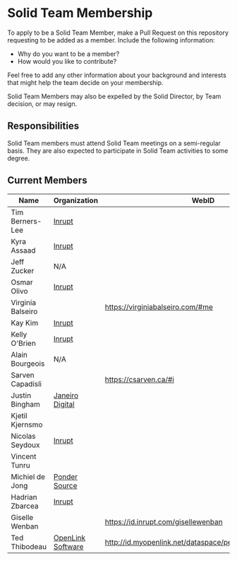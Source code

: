 # Solid Team Membership

To apply to be a Solid Team Member, make a Pull Request on this repository requesting to be added as a member. Include the following information:

* Why do you want to be a member?
* How would you like to contribute?

Feel free to add any other information about your background and interests that might help the team decide on your membership.

Solid Team Members may also be expelled by the Solid Director, by Team decision, or may resign.

## Responsibilities

Solid Team members must attend Solid Team meetings on a semi-regular basis. They are also expected to participate in Solid Team activities to some degree.

## Current Members

| Name              | Organization                                                                          | WebID                                              |
| ----------------- | ------------------------------------------------------------------------------------- | -------------------------------------------------- |
| Tim Berners-Lee   | [Inrupt]([https://www.inrupt.com](https://www.inrupt.com/))                           |
| Kyra Assaad       | [Inrupt]([https://www.inrupt.com](https://www.inrupt.com/))                           |                                                    |
| Jeff Zucker       | N/A                                                                                   |                                                    |
| Osmar Olivo       | [Inrupt]([https://www.inrupt.com](https://www.inrupt.com/))                           |                                                    |
| Virginia Balseiro | | <https://virginiabalseiro.com/#me>                       |                                                    |
| Kay Kim           | [Inrupt]([https://www.inrupt.com](https://www.inrupt.com/))                           |                                                    |
| Kelly O'Brien     | [Inrupt]([https://www.inrupt.com](https://www.inrupt.com/))                           |                                                    |
| Alain Bourgeois   | N/A                                                                                   |                                                    |
| Sarven Capadisli  |        | <https://csarven.ca/#i>                                                                               |                                                    |
| Justin Bingham    | [Janeiro Digital]([https://www.janeirodigital.com/](https://www.janeirodigital.com/)) |                                                    |
| Kjetil Kjernsmo   |                                                                                       |                                                    |
| Nicolas Seydoux   | [Inrupt]([https://www.inrupt.com](https://www.inrupt.com/))                           |                                                    |
| Vincent Tunru     |                                                                                       |                                                    |
| Michiel de Jong   | [Ponder Source]([https://pondersource.com/)                                         |                                                    |
| Hadrian Zbarcea   | [Inrupt](https://www.inrupt.com/)                           |                                                    |
| Giselle Wenban | | https://id.inrupt.com/gisellewenban |
| Ted Thibodeau     | [OpenLink Software](https://www.openlinksw.com/) | http://id.myopenlink.net/dataspace/person/tthibodeau#this |

